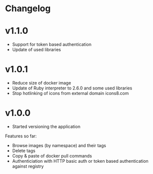 # Changelog

# v1.1.0

* Support for token based authentication
* Update of used libraries

# v1.0.1

* Reduce size of docker image
* Update of Ruby interpreter to 2.6.0 and some used libraries
* Stop hotlinking of icons from external domain icons8.com

# v1.0.0

* Started versioning the application

Features so far:

* Browse images (by namespace) and their tags
* Delete tags
* Copy & paste of docker pull commands
* Authenticiation with HTTP basic auth or token based authentication against registry
